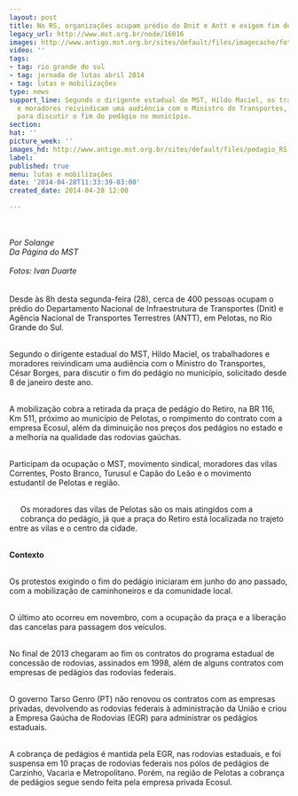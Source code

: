 ```yaml
---
layout: post
title: No RS, organizações ocupam prédio do Dnit e Antt e exigem fim de pedágio
legacy_url: http://www.mst.org.br/node/16016
images: http://www.antigo.mst.org.br/sites/default/files/imagecache/foto_destaque/pedagio_RS!.jpg
video: ''
tags:
- tag: rio grande do sul
- tag: jornada de lutas abril 2014
- tag: lutas e mobilizações
type: news
support_line: Segundo o dirigente estadual do MST, Hildo Maciel, os trabalhadores
  e moradores reivindicam uma audiência com o Ministro do Transportes, César Borges,
  para discutir o fim do pedágio no município.
section: 
hat: ''
picture_week: ''
images_hd: http://www.antigo.mst.org.br/sites/default/files/pedagio_RS!.jpg
label: 
published: true
menu: lutas e mobilizações
date: '2014-04-28T11:33:39-03:00'
created_date: 2014-04-28 12:00

---
```

<p class="MsoNormal" style="margin-bottom: 0.0001pt;"><img style="margin: 10px;" src="http://www.antigo.mst.org.br/sites/default/files/pedagio_RS.jpg" alt=""></p><p class="MsoNormal" style="margin-bottom: 0.0001pt;"><em>Por Solange<br>Da Página do MST<br><br>Fotos: Ivan Duarte<br><br><br></em>Desde às 8h desta segunda-feira (28), cerca de 400 pessoas ocupam o prédio do Departamento Nacional de Infraestrutura de Transportes (Dnit) e Agência Nacional de Transportes Terrestres (ANTT), em Pelotas, no Rio Grande do Sul.&nbsp;</p><p class="MsoNormal" style="margin-bottom: 0.0001pt;"><br>Segundo o dirigente estadual do MST, Hildo Maciel, os trabalhadores e moradores reivindicam uma audiência com o Ministro do Transportes, César Borges, para discutir o fim do pedágio no município, solicitado desde 8 de janeiro deste ano.</p><p class="MsoNormal" style="margin-bottom: 0.0001pt;"><br>A mobilização cobra a retirada da praça de pedágio do Retiro, na BR 116, Km 511, próximo ao município de Pelotas, o rompimento do contrato com a empresa Ecosul, além da diminuição nos preços dos pedágios no estado e a melhoria na qualidade das rodovias gaúchas.</p><p class="MsoNormal" style="margin-bottom: 0.0001pt;"><br>Participam da ocupação o MST, movimento sindical, moradores das vilas Correntes, Posto Branco, Turusul e Capão do Leão e o movimento estudantil de Pelotas e região.</p><p class="MsoNormal" style="margin-bottom: 0.0001pt;"><br><img style="margin: 10px; float: left;" src="http://www.antigo.mst.org.br/sites/default/files/luta_pedagio_RS.jpg" alt="">Os moradores das vilas de Pelotas são os mais atingidos com a cobrança do pedágio, já que a praça do Retiro está localizada no trajeto entre as vilas e o centro da cidade.</p><p class="MsoNormal" style="margin-bottom: 0.0001pt;"><br><strong>Contexto</strong></p><p class="MsoNormal" style="margin-bottom: 0.0001pt;"><br>Os protestos exigindo o fim do pedágio iniciaram em junho do ano passado, com a mobilização de caminhoneiros e da comunidade local.&nbsp;</p><p class="MsoNormal" style="margin-bottom: 0.0001pt;"><br>O último ato ocorreu em novembro, com a ocupação da praça e a liberação das cancelas para passagem dos veículos.</p><p class="MsoNormal" style="margin-bottom: 0.0001pt;"><br>No final de 2013 chegaram ao fim os contratos do programa estadual de concessão de rodovias, assinados em 1998, além de alguns contratos com empresas de pedágios das rodovias federais.</p><p class="MsoNormal" style="margin-bottom: 0.0001pt;"><br>O governo Tarso Genro (PT) não renovou os contratos com as empresas privadas, devolvendo as rodovias federais à administração da União e criou a Empresa Gaúcha de Rodovias (EGR) para administrar os pedágios estaduais.</p><p class="MsoNormal" style="margin-bottom: 0.0001pt;"><br>A cobrança de pedágios é mantida pela EGR, nas rodovias estaduais, e foi suspensa em 10 praças de rodovias federais nos pólos de pedágios de Carzinho, Vacaria e Metropolitano. Porém, na região de Pelotas a cobrança de pedágios segue sendo feita pela empresa privada Ecosul.</p><div>&nbsp;</div><div>&nbsp;</div>
